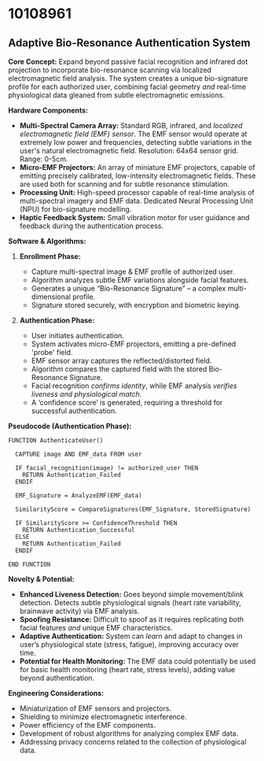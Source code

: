 # 10108961

## Adaptive Bio-Resonance Authentication System

**Core Concept:** Expand beyond passive facial recognition and infrared dot projection to incorporate bio-resonance scanning via localized electromagnetic field analysis. The system creates a unique bio-signature profile for each authorized user, combining facial geometry *and* real-time physiological data gleaned from subtle electromagnetic emissions.

**Hardware Components:**

*   **Multi-Spectral Camera Array:** Standard RGB, infrared, and *localized electromagnetic field (EMF) sensor*. The EMF sensor would operate at extremely low power and frequencies, detecting subtle variations in the user's natural electromagnetic field. Resolution: 64x64 sensor grid. Range: 0-5cm.
*   **Micro-EMF Projectors:** An array of miniature EMF projectors, capable of emitting precisely calibrated, low-intensity electromagnetic fields. These are used both for scanning and for subtle resonance stimulation.
*   **Processing Unit:** High-speed processor capable of real-time analysis of multi-spectral imagery and EMF data. Dedicated Neural Processing Unit (NPU) for bio-signature modelling.
*   **Haptic Feedback System:** Small vibration motor for user guidance and feedback during the authentication process.

**Software & Algorithms:**

1.  **Enrollment Phase:**
    *   Capture multi-spectral image & EMF profile of authorized user.
    *   Algorithm analyzes subtle EMF variations alongside facial features.
    *   Generates a unique “Bio-Resonance Signature” – a complex multi-dimensional profile.
    *   Signature stored securely, with encryption and biometric keying.

2.  **Authentication Phase:**
    *   User initiates authentication.
    *   System activates micro-EMF projectors, emitting a pre-defined 'probe' field.
    *   EMF sensor array captures the reflected/distorted field.
    *   Algorithm compares the captured field with the stored Bio-Resonance Signature.
    *   Facial recognition *confirms identity*, while EMF analysis *verifies liveness and physiological match*.
    *   A ‘confidence score’ is generated, requiring a threshold for successful authentication.

**Pseudocode (Authentication Phase):**

```
FUNCTION AuthenticateUser()

  CAPTURE image AND EMF_data FROM user

  IF facial_recognition(image) != authorized_user THEN
    RETURN Authentication_Failed
  ENDIF

  EMF_Signature = AnalyzeEMF(EMF_data)

  SimilarityScore = CompareSignatures(EMF_Signature, StoredSignature)

  IF SimilarityScore >= ConfidenceThreshold THEN
    RETURN Authentication_Successful
  ELSE
    RETURN Authentication_Failed
  ENDIF

END FUNCTION
```

**Novelty & Potential:**

*   **Enhanced Liveness Detection:** Goes beyond simple movement/blink detection. Detects subtle physiological signals (heart rate variability, brainwave activity) via EMF analysis.
*   **Spoofing Resistance:** Difficult to spoof as it requires replicating *both* facial features *and* unique EMF characteristics.
*   **Adaptive Authentication:** System can *learn* and adapt to changes in user’s physiological state (stress, fatigue), improving accuracy over time.
*   **Potential for Health Monitoring:** The EMF data could potentially be used for basic health monitoring (heart rate, stress levels), adding value beyond authentication.

**Engineering Considerations:**

*   Miniaturization of EMF sensors and projectors.
*   Shielding to minimize electromagnetic interference.
*   Power efficiency of the EMF components.
*   Development of robust algorithms for analyzing complex EMF data.
*   Addressing privacy concerns related to the collection of physiological data.